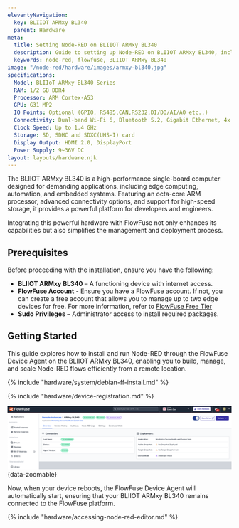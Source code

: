 ```yaml
---
eleventyNavigation:
  key: BLIIOT ARMxy BL340
  parent: Hardware
meta:
  title: Setting Node-RED on BLIIOT ARMxy BL340
  description: Guide to setting up Node-RED on BLIIOT ARMxy BL340, including installation and configuration steps.
  keywords: node-red, flowfuse, BLIIOT ARMxy BL340
image: "/node-red/hardware/images/armxy-bl340.jpg"
specifications:
  Model: BLIIoT ARMxy BL340 Series
  RAM: 1/2 GB DDR4
  Processor: ARM Cortex-A53
  GPU: G31 MP2
  IO Points: Optional (GPIO, RS485,CAN,RS232,DI/DO/AI/AO etc.,)
  Connectivity: Dual-band Wi-Fi 6, Bluetooth 5.2, Gigabit Ethernet, 4x USB 3.0, 1x USB-C
  Clock Speed: Up to 1.4 GHz
  Storage: SD, SDHC and SDXC(UHS-I) card
  Display Output: HDMI 2.0, DisplayPort
  Power Supply: 9~36V DC
layout: layouts/hardware.njk
---
```


The BLIIOT ARMxy BL340 is a high-performance single-board computer designed for demanding applications, including edge computing, automation, and embedded systems. Featuring an octa-core ARM processor, advanced connectivity options, and support for high-speed storage, it provides a powerful platform for developers and engineers.

Integrating this powerful hardware with FlowFuse not only enhances its capabilities but also simplifies the management and deployment process.

## Prerequisites

Before proceeding with the installation, ensure you have the following:

- **BLIIOT ARMxy BL340** – A functioning device with internet access.
- **FlowFuse Account** - Ensure you have a FlowFuse account. If not, you can create a free account that allows you to manage up to two edge devices for free. For more information, refer to [FlowFuse Free Tier](/blog/2024/12/flowfuse-release-2-12/)
- **Sudo Privileges** – Administrator access to install required packages.

## Getting Started

This guide explores how to install and run Node-RED through the FlowFuse Device Agent on the BLIIOT ARMxy BL340, enabling you to build, manage, and scale Node-RED flows efficiently from a remote location.

{% include "hardware/system/debian-ff-install.md" %}

{% include "hardware/device-registration.md" %}

!["Status of the BLIIOT ARMxy BL340 remote instance in FlowFuse, showing its connection and operational state"](./images/status-flowfuse.png "Status of the BLIIOT ARMxy BL340 remote instance in FlowFuse, showing its connection and operational state"){data-zoomable}

Now, when your device reboots, the FlowFuse Device Agent will automatically start, ensuring that your BLIIOT ARMxy BL340 remains connected to the FlowFuse platform.

{% include "hardware/accessing-node-red-editor.md" %}
